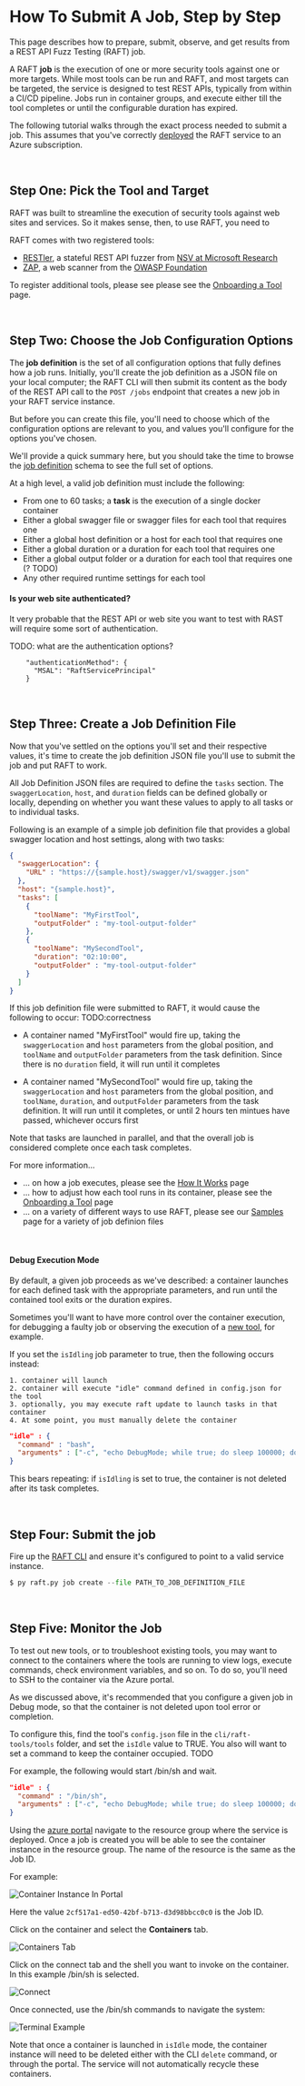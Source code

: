 # How To Submit A Job, Step by Step

This page describes how to prepare, submit, observe, and get results from a
REST API Fuzz Testing (RAFT) job.

A RAFT **job** is the execution of one or more security tools against one or
more targets.  While most tools can be run and RAFT, and most targets can be
targeted, the service is designed to test REST APIs, typically from within a
CI/CD pipeline.  Jobs run in container groups, and execute either till the tool
completes or until the configurable duration has expired.

The following tutorial walks through the exact process needed to submit a job.
This assumes that you've correctly [deployed](how-to-deploy.md) the RAFT service
to an Azure subscription.

<br/>

## Step One: Pick the Tool and Target

RAFT was built to streamline the execution of security tools against web sites and services.
So it makes sense, then, to use RAFT, you need to 

RAFT comes with two registered tools:

- [RESTler](https://github.com/microsoft/restler-fuzzer), a stateful REST API fuzzer from [NSV at Microsoft Research](https://www.microsoft.com/en-us/research/group/new-security-ventures/)
- [ZAP](https://www.zaproxy.org/), a web scanner from the [OWASP Foundation](https://owasp.org/)

To register additional tools, please see please see the
[Onboarding a Tool](how-to-onboard-a-tool.md) page.

<br/>

## Step Two: Choose the Job Configuration Options

The **job definition** is the set of all configuration options that fully defines
how a job runs.   Initially, you'll create the job definition as a JSON file on your
local computer; the RAFT CLI will then submit its content as the body of the REST API
call to the `POST /jobs` endpoint that creates a new job in your RAFT service instance.

But before you can create this file, you'll need to choose which of the configuration
options are relevant to you, and values you'll configure for the options you've chosen.

We'll provide a quick summary here, but you should take the time to browse the
[job definition](schema/jobdefinition.md) schema to see the full set of options.

At a high level, a valid job definition must include the following:

- From one to 60 tasks; a **task** is the execution of a single docker container
- Either a global swagger file or swagger files for each tool that requires one
- Either a global host definition or a host for each tool that requires one
- Either a global duration or a duration for each tool that requires one
- Either a global output folder or a duration for each tool that requires one (? TODO)
- Any other required runtime settings for each tool

#### Is your web site authenticated?

It very probable that the REST API or web site you want to test with RAST will
require some sort of authentication.  

TODO: what are the authentication options?

        "authenticationMethod": {
          "MSAL": "RaftServicePrincipal"
        }
<br/>

## Step Three: Create a Job Definition File

Now that you've settled on the options you'll set and their respective values, it's time
to create the job definition JSON file you'll use to submit the job and put RAFT to work.

All Job Definition JSON files are required to define the `tasks` section.
The `swaggerLocation`, `host`, and `duration` fields can be defined globally
or locally, depending on whether you want these values to apply to all tasks or
to individual tasks.

Following is an example of a simple job definition file that provides a global
swagger location and host settings, along with two tasks:

```json
{
  "swaggerLocation": {
    "URL" : "https://{sample.host}/swagger/v1/swagger.json"
  },
  "host": "{sample.host}",
  "tasks": [
    {
      "toolName": "MyFirstTool",
      "outputFolder" : "my-tool-output-folder"
    },
    {
      "toolName": "MySecondTool",
      "duration": "02:10:00",
      "outputFolder" : "my-tool-output-folder"
    }
  ]
}
```

If this job definition file were submitted to RAFT, it would cause the following to
occur:  TODO:correctness

- A container named "MyFirstTool" would fire up, taking the `swaggerLocation` and `host`
  parameters from the global position, and `toolName` and `outputFolder` parameters
  from the task definition.  Since there is no `duration` field, it will run until it
  completes

- A container named "MySecondTool" would fire up, taking the `swaggerLocation` and `host`
  parameters from the global position, and `toolName`, `duration`, and `outputFolder`
  parameters from the task definition.  It will run until it completes, or until 2 hours 
  ten mintues have passed, whichever occurs first

Note that tasks are launched in parallel, and that the overall job is considered complete
once each task completes.

For more information...

- ... on how a job executes, please see the [How It Works](how-it-works.md) page
- ... how to adjust how each tool runs in its container, please see the [Onboarding a Tool](how-to-onboard-a-tool.md) page
- ... on a variety of different ways to use RAFT, please see our [Samples](samples.md) page for a variety of job definion files

<br/>

#### Debug Execution Mode

By default, a given job proceeds as we've described: a container launches for each
defined task with the appropriate parameters, and run until the contained tool exits
or the duration expires.

Sometimes you'll want to have more control over the container execution, for debugging
a faulty job or observing the execution of a [new tool](how-to-onboard-a-tool.md), for
example.

If you set the `isIdling` job parameter to true, then the following occurs instead:

	1. container will launch
	2. container will execute "idle" command defined in config.json for the tool 
	3. optionally, you may execute raft update to launch tasks in that container
	4. At some point, you must manually delete the container

```json
"idle" : {
  "command" : "bash",
  "arguments" : ["-c", "echo DebugMode; while true; do sleep 100000; done;"]
}
```

This bears repeating:  if `isIdling` is set to true, the container is not deleted after
its task completes.

<br/>

## Step Four:  Submit the job

Fire up the [RAFT CLI](cli-reference.md) and ensure it's configured to point to a valid service instance.

```python
$ py raft.py job create --file PATH_TO_JOB_DEFINITION_FILE
```

<br/>

## Step Five: Monitor the Job

To test out new tools, or to troubleshoot existing tools, you may want to connect
to the containers where the tools are running to view logs, execute commands, check
environment variables, and so on.  To do so, you'll need to SSH to the container via
the Azure portal.

As we discussed above, it's recommended that you configure a given job in Debug mode,
so that the container is not deleted upon tool error or completion.

To configure this, find the tool's `config.json` file in the `cli/raft-tools/tools`
folder, and set the `isIdle` value to TRUE.  You also will want to set a command
to keep the container occupied. TODO

For example, the following would start /bin/sh and wait.

```json
"idle" : {
  "command" : "/bin/sh",
  "arguments" : ["-c", "echo DebugMode; while true; do sleep 100000; done;"]
}
```

Using the [azure portal](https://azure.portal.com) navigate to the resource group where
the service is deployed. Once a job is created you will be able to see the container
instance in the resource group. The name of the resource is the same as the Job ID.

For example:

![Container Instance In Portal](images/containerInstanceInPortal.jpg)

Here the value `2cf517a1-ed50-42bf-b713-d3d98bbcc0c0` is the Job ID.

Click on the container and select the **Containers** tab. 

![Containers Tab](images/containersTab.jpg)

Click on the connect tab and the shell you want to invoke on the container. In this example
/bin/sh is selected.

![Connect](images/connect.png)

Once connected, use the /bin/sh commands to navigate the system:

![Terminal Example](images/terminalExample.jpg)

Note that once a container is launched in `isIdle` mode, the container instance
will need to be deleted either with the CLI `delete` command, or through the portal. The
service will not automatically recycle these containers.